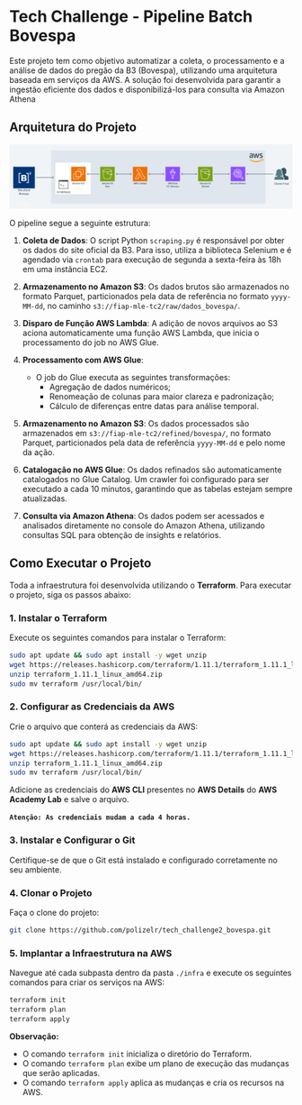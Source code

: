 # Tech Challenge - Pipeline Batch Bovespa

Este projeto tem como objetivo automatizar a coleta, o processamento e a análise de dados do pregão da B3 (Bovespa), utilizando uma arquitetura baseada em serviços da AWS. A solução foi desenvolvida para garantir a ingestão eficiente dos dados e disponibilizá-los para consulta via Amazon Athena

## Arquitetura do Projeto

![Arquitetura do Projeto](https://github.com/polizelr/tech_challenge2_bovespa/blob/main/dados/arquitetura.png?raw=true)


O pipeline segue a seguinte estrutura:

1. **Coleta de Dados**: O script Python `scraping.py` é responsável por obter os dados do site oficial da B3. Para isso, utiliza a biblioteca Selenium e é agendado via `crontab` para execução de segunda a sexta-feira às 18h em uma instância EC2.

   
2. **Armazenamento no Amazon S3**: Os dados brutos são armazenados no formato Parquet, particionados pela data de referência no formato `yyyy-MM-dd`, no caminho `s3://fiap-mle-tc2/raw/dados_bovespa/`.

3. **Disparo de Função AWS Lambda**: A adição de novos arquivos ao S3 aciona automaticamente uma função AWS Lambda, que inicia o processamento do job no AWS Glue.

4. **Processamento com AWS Glue**:
   - O job do Glue executa as seguintes transformações:
     - Agregação de dados numéricos;
     - Renomeação de colunas para maior clareza e padronização;
     - Cálculo de diferenças entre datas para análise temporal.
    
5. **Armazenamento no Amazon S3**: Os dados processados são armazenados em `s3://fiap-mle-tc2/refined/bovespa/`, no formato Parquet, particionados pela data de referência `yyyy-MM-dd` e pelo nome da ação.

6. **Catalogação no AWS Glue**: Os dados refinados são automaticamente catalogados no Glue Catalog. Um crawler foi configurado para ser executado a cada 10 minutos, garantindo que as tabelas estejam sempre atualizadas.

7. **Consulta via Amazon Athena**: Os dados podem ser acessados e analisados diretamente no console do Amazon Athena, utilizando consultas SQL para obtenção de insights e relatórios.


## Como Executar o Projeto

Toda a infraestrutura foi desenvolvida utilizando o **Terraform**. Para executar o projeto, siga os passos abaixo:

### 1. Instalar o Terraform

Execute os seguintes comandos para instalar o Terraform:

```bash
sudo apt update && sudo apt install -y wget unzip
wget https://releases.hashicorp.com/terraform/1.11.1/terraform_1.11.1_linux_amd64.zip
unzip terraform_1.11.1_linux_amd64.zip
sudo mv terraform /usr/local/bin/
```

### 2. Configurar as Credenciais da AWS

Crie o arquivo que conterá as credenciais da AWS:

```bash
sudo apt update && sudo apt install -y wget unzip
wget https://releases.hashicorp.com/terraform/1.11.1/terraform_1.11.1_linux_amd64.zip
unzip terraform_1.11.1_linux_amd64.zip
sudo mv terraform /usr/local/bin/
```

Adicione as credenciais do **AWS CLI** presentes no **AWS Details** do **AWS Academy Lab** e salve o arquivo.

**`Atenção: As credenciais mudam a cada 4 horas.`**

### 3. Instalar e Configurar o Git

Certifique-se de que o Git está instalado e configurado corretamente no seu ambiente.

### 4. Clonar o Projeto

Faça o clone do projeto:

```bash
git clone https://github.com/polizelr/tech_challenge2_bovespa.git
```

### 5. Implantar a Infraestrutura na AWS

Navegue até cada subpasta dentro da pasta `./infra` e execute os seguintes comandos para criar os serviços na AWS:

```bash
terraform init
terraform plan
terraform apply
```

**Observação:**
   - O comando `terraform init` inicializa o diretório do Terraform.
   - O comando `terraform plan` exibe um plano de execução das mudanças que serão aplicadas.
   - O comando `terraform apply` aplica as mudanças e cria os recursos na AWS.

	


